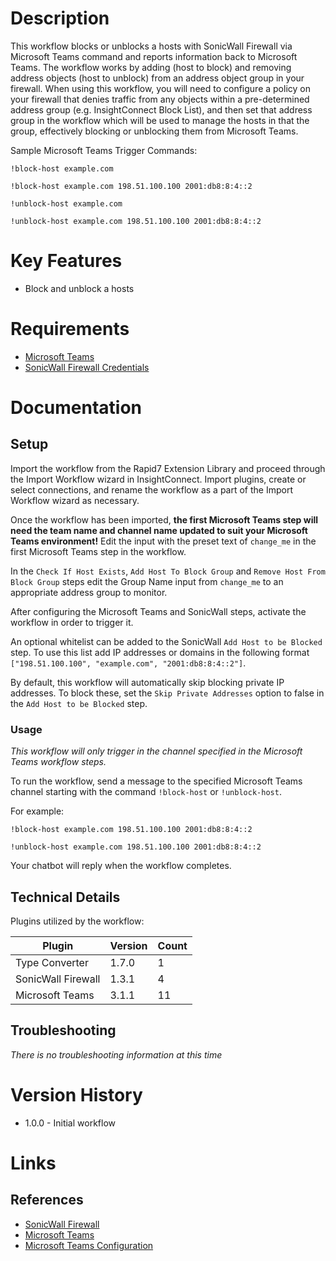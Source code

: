 # Description

This workflow blocks or unblocks a hosts with SonicWall Firewall via Microsoft Teams command and reports information back to Microsoft Teams. The workflow works by adding (host to block) and removing address objects (host to unblock) from an address object group in your firewall. When using this workflow, you will need to configure a policy on your firewall that denies traffic from any objects within a pre-determined  address group (e.g. InsightConnect Block List), and then set that address group in the workflow which will be used to manage the hosts in that the group, effectively blocking or unblocking them from Microsoft Teams.

Sample Microsoft Teams Trigger Commands:

`!block-host example.com`

`!block-host example.com 198.51.100.100 2001:db8:8:4::2`

`!unblock-host example.com`

`!unblock-host example.com 198.51.100.100 2001:db8:8:4::2`

# Key Features

* Block and unblock a hosts

# Requirements

* [Microsoft Teams](https://insightconnect.help.rapid7.com/docs/microsoft-teams)
* [SonicWall Firewall Credentials](https://www.sonicwall.com)

# Documentation

## Setup

Import the workflow from the Rapid7 Extension Library and proceed through the Import Workflow wizard in InsightConnect. Import plugins, create or select connections, and rename the workflow as a part of the Import Workflow wizard as necessary.

Once the workflow has been imported, **the first Microsoft Teams step will need the team name and channel name updated to suit your Microsoft Teams environment!** Edit the input with the preset text of `change_me` in the first Microsoft Teams step in the workflow.

In the `Check If Host Exists`, `Add Host To Block Group` and `Remove Host From Block Group` steps edit the Group Name input from `change_me` to an appropriate address group to monitor.

After configuring the Microsoft Teams and SonicWall steps, activate the workflow in order to trigger it.

An optional whitelist can be added to the SonicWall `Add Host to be Blocked` step. To use this list add IP addresses or domains in the following format `["198.51.100.100", "example.com", "2001:db8:8:4::2"]`.

By default, this workflow will automatically skip blocking private IP addresses. To block these, set the `Skip Private Addresses` option to false in the `Add Host to be Blocked` step.

### Usage

*This workflow will only trigger in the channel specified in the Microsoft Teams workflow steps.*

To run the workflow, send a message to the specified Microsoft Teams channel starting with the command `!block-host` or `!unblock-host`.

For example:

`!block-host example.com 198.51.100.100 2001:db8:8:4::2`

`!unblock-host example.com 198.51.100.100 2001:db8:8:4::2`

Your chatbot will reply when the workflow completes.

## Technical Details

Plugins utilized by the workflow:

|Plugin|Version|Count|
|----|----|--------|
|Type Converter|1.7.0|1|
|SonicWall Firewall|1.3.1|4|
|Microsoft Teams|3.1.1|11|

## Troubleshooting

_There is no troubleshooting information at this time_

# Version History

* 1.0.0 - Initial workflow

# Links

## References

* [SonicWall Firewall](https://www.sonicwall.com/)
* [Microsoft Teams](https://teams.microsoft.com)
* [Microsoft Teams Configuration](https://insightconnect.help.rapid7.com/docs/microsoft-teams)
